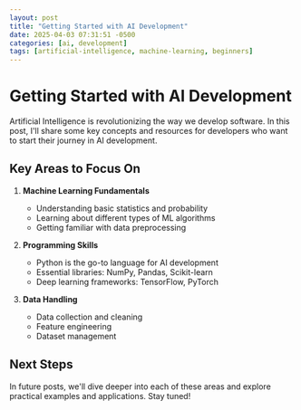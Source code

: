 ```yaml
---
layout: post
title: "Getting Started with AI Development"
date: 2025-04-03 07:31:51 -0500
categories: [ai, development]
tags: [artificial-intelligence, machine-learning, beginners]
---
```


# Getting Started with AI Development

Artificial Intelligence is revolutionizing the way we develop software. In this post, I'll share some key concepts and resources for developers who want to start their journey in AI development.

## Key Areas to Focus On

1. **Machine Learning Fundamentals**
   - Understanding basic statistics and probability
   - Learning about different types of ML algorithms
   - Getting familiar with data preprocessing

2. **Programming Skills**
   - Python is the go-to language for AI development
   - Essential libraries: NumPy, Pandas, Scikit-learn
   - Deep learning frameworks: TensorFlow, PyTorch

3. **Data Handling**
   - Data collection and cleaning
   - Feature engineering
   - Dataset management

## Next Steps

In future posts, we'll dive deeper into each of these areas and explore practical examples and applications. Stay tuned!
